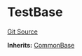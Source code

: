 # TestBase
[Git Source](https://github.com/metacontract/mc/blob/df7a49283d8212c99bebd64a186325e91d34c075/resources/devkit/api-reference/Flattened.sol)

**Inherits:**
[CommonBase](/resources/devkit/api-reference/Flattened.sol/abstract.CommonBase)


